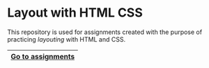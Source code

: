 # Layout with HTML CSS

This repository is used for assignments created with the purpose of practicing _layouting_ with HTML and CSS.

| [Go to assignments](assignments) |
| --- |
